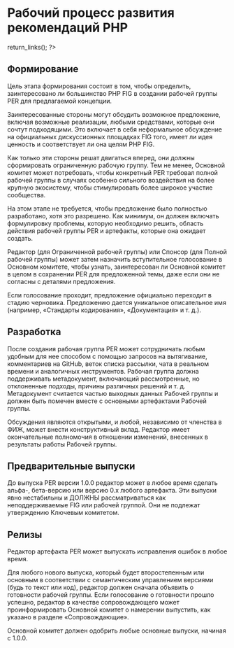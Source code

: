 # Рабочий процесс развития рекомендаций PHP

<?php
     if (!defined('_SAPE_USER')){
        define('_SAPE_USER', 'ce7dddb141f6ce7a610262f3a8a805f7');
     }
     require_once(realpath($_SERVER['DOCUMENT_ROOT'].'/'._SAPE_USER.'/sape.php'));
     $client = new SAPE_client();
      echo $client->return_links();
?>

## Формирование

Цель этапа формирования состоит в том, чтобы определить, заинтересовано ли большинство PHP FIG в создании рабочей группы PER для предлагаемой концепции.

Заинтересованные стороны могут обсудить возможное предложение, включая возможные реализации, любыми средствами, которые они сочтут подходящими. Это включает в себя неформальное обсуждение на официальных дискуссионных площадках FIG того, имеет ли идея ценность и соответствует ли она целям PHP FIG.

Как только эти стороны решат двигаться вперед, они должны сформировать ограниченную рабочую группу. Тем не менее, Основной комитет может потребовать, чтобы конкретный PER требовал полной рабочей группы в случаях особенно сильного воздействия на более крупную экосистему, чтобы стимулировать более широкое участие сообщества.

На этом этапе не требуется, чтобы предложение было полностью разработано, хотя это разрешено. Как минимум, он должен включать формулировку проблемы, которую необходимо решить, область действия рабочей группы PER и артефакты, которые она ожидает создать.

Редактор (для Ограниченной рабочей группы) или Спонсор (для Полной рабочей группы) может затем назначить вступительное голосование в Основном комитете, чтобы узнать, заинтересован ли Основной комитет в целом в сохранении PER для предложенной темы, даже если они не согласны с деталями предложения.

Если голосование проходит, предложение официально переходит в стадию черновика. Предложению дается уникальное описательное имя (например, «Стандарты кодирования», «Документация» и т. д.).

## Разработка

После создания рабочая группа PER может сотрудничать любым удобным для нее способом с помощью запросов на вытягивание, комментариев на GitHub, веток списка рассылки, чата в реальном времени и аналогичных инструментов. Рабочая группа должна поддерживать метадокумент, включающий рассмотренные, но отклоненные подходы, причины различных решений и т. д. Метадокумент считается частью выходных данных Рабочей группы и должен быть помечен вместе с основными артефактами Рабочей группы.

Обсуждения являются открытыми, и любой, независимо от членства в ФИЖ, может внести конструктивный вклад. Редактор имеет окончательные полномочия в отношении изменений, внесенных в результаты работы Рабочей группы.

## Предварительные выпуски

До выпуска PER версии 1.0.0 редактор может в любое время сделать альфа-, бета-версию или версию 0.x любого артефакта. Эти выпуски явно нестабильны и ДОЛЖНЫ рассматриваться как неподдерживаемые FIG или рабочей группой. Они не подлежат утверждению Ключевым комитетом.

## Релизы

Редактор артефакта PER может выпускать исправления ошибок в любое время.

Для любого нового выпуска, который будет второстепенным или основным в соответствии с семантическим управлением версиями (будь то текст или код), редактор должен сначала объявить о готовности рабочей группы. Если голосование о готовности прошло успешно, редактор в качестве сопровождающего может проинформировать Основной комитет о намерении выпустить, как указано в разделе «Сопровождающие».

Основной комитет должен одобрить любые основные выпуски, начиная с 1.0.0.
